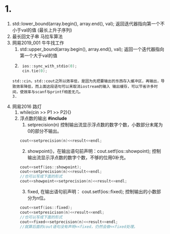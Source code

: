 # 1. 
1. std::lower_bound(array.begin(), array.end(), val); 返回迭代器指向第一个不小于val的值  (最长上升子序列)
2. 最长回文子串 马拉车算法
3. 网易2019_001 牛牛找工作
	1. std::upper_bound(array.begin(), array.end(), val); 返回一个迭代器指向第一个大于val的值
	2. ```cpp
	    ios::sync_with_stdio(0);
    	cin.tie(0);
	```
	std::cin，std::cout之所以效率低，是因为先把要输出的东西存入缓冲区，再输出，导致效率降低，而上面这段语句可以来取消iostream的输入 输出缓存，可以节省许多时间，使效率与scanf与printf相差无几。
	3. 

4. 网易2016 路灯
	1. while(cin >> P1 >> P2){}
	2. 浮点数的输出 **#include <iomanip>**
		1. setprecision(n) 控制输出流显示浮点数的数字个数，小数部分末尾为0的部分不输出。
		```cpp
		cout<<setprecision(n)<<result<<endl;
		```
		2. showpoint()，在输出语句前声明：cout.setf(ios::showpoint); 控制输出流显示浮点数的数字个数，不够的位用0补充。
		```cpp
		cout<<setf(ios::showpoint);
		cout<<setprecision(n)<<result<<endl;
		//也可以写成下面的形式
		cout<<showpoint<<setprecision(n)<<result<<endl;
		```
		3. fixed, 在输出语句前声明： cout.setf(ios::fixed); 控制输出的小数部分为n位。
		```cpp
		cout<<setf(ios::fixed);
		cout<<setpresicison(n)<<result<<endl;
		//也可以写成下面的形式
		cout<<fixed<<setprecision(n)<<result<<endl;
		//就算后面的cout语句没有声明<<fixed，仍然会做<<fixed处理。
		```